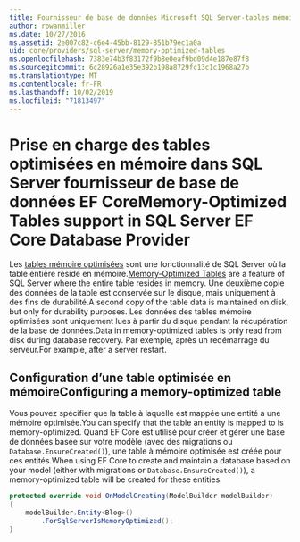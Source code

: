 ```yaml
---
title: Fournisseur de base de données Microsoft SQL Server-tables mémoire optimisées-EF Core
author: rowanmiller
ms.date: 10/27/2016
ms.assetid: 2e007c82-c6e4-45bb-8129-851b79ec1a0a
uid: core/providers/sql-server/memory-optimized-tables
ms.openlocfilehash: 7383e74b3f83172f9b8e0eaf9bd09d4e187e87f8
ms.sourcegitcommit: 6c28926a1e35e392b198a8729fc13c1c1968a27b
ms.translationtype: MT
ms.contentlocale: fr-FR
ms.lasthandoff: 10/02/2019
ms.locfileid: "71813497"
---
```

# <a name="memory-optimized-tables-support-in-sql-server-ef-core-database-provider"></a><span data-ttu-id="43c0c-102">Prise en charge des tables optimisées en mémoire dans SQL Server fournisseur de base de données EF Core</span><span class="sxs-lookup"><span data-stu-id="43c0c-102">Memory-Optimized Tables support in SQL Server EF Core Database Provider</span></span>

<span data-ttu-id="43c0c-103">Les [tables mémoire optimisées](https://docs.microsoft.com/sql/relational-databases/in-memory-oltp/memory-optimized-tables) sont une fonctionnalité de SQL Server où la table entière réside en mémoire.</span><span class="sxs-lookup"><span data-stu-id="43c0c-103">[Memory-Optimized Tables](https://docs.microsoft.com/sql/relational-databases/in-memory-oltp/memory-optimized-tables) are a feature of SQL Server where the entire table resides in memory.</span></span> <span data-ttu-id="43c0c-104">Une deuxième copie des données de la table est conservée sur le disque, mais uniquement à des fins de durabilité.</span><span class="sxs-lookup"><span data-stu-id="43c0c-104">A second copy of the table data is maintained on disk, but only for durability purposes.</span></span> <span data-ttu-id="43c0c-105">Les données des tables mémoire optimisées sont uniquement lues à partir du disque pendant la récupération de la base de données.</span><span class="sxs-lookup"><span data-stu-id="43c0c-105">Data in memory-optimized tables is only read from disk during database recovery.</span></span> <span data-ttu-id="43c0c-106">Par exemple, après un redémarrage du serveur.</span><span class="sxs-lookup"><span data-stu-id="43c0c-106">For example, after a server restart.</span></span>

## <a name="configuring-a-memory-optimized-table"></a><span data-ttu-id="43c0c-107">Configuration d’une table optimisée en mémoire</span><span class="sxs-lookup"><span data-stu-id="43c0c-107">Configuring a memory-optimized table</span></span>

<span data-ttu-id="43c0c-108">Vous pouvez spécifier que la table à laquelle est mappée une entité a une mémoire optimisée.</span><span class="sxs-lookup"><span data-stu-id="43c0c-108">You can specify that the table an entity is mapped to is memory-optimized.</span></span> <span data-ttu-id="43c0c-109">Quand EF Core est utilisé pour créer et gérer une base de données basée sur votre modèle (avec des migrations ou `Database.EnsureCreated()`), une table à mémoire optimisée est créée pour ces entités.</span><span class="sxs-lookup"><span data-stu-id="43c0c-109">When using EF Core to create and maintain a database based on your model (either with migrations or `Database.EnsureCreated()`), a memory-optimized table will be created for these entities.</span></span>

``` csharp
protected override void OnModelCreating(ModelBuilder modelBuilder)
{
    modelBuilder.Entity<Blog>()
        .ForSqlServerIsMemoryOptimized();
}
```
